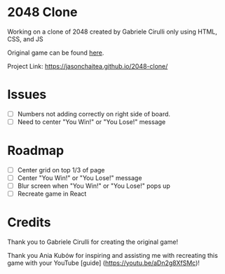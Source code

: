 # 2048 Clone

Working on a clone of 2048 created by Gabriele Cirulli only using HTML, CSS, and JS

Original game can be found [here](https://play2048.co/).

Project Link: https://jasonchaitea.github.io/2048-clone/

# Issues

- [ ] Numbers not adding correctly on right side of board.
- [ ] Need to center "You Win!" or "You Lose!" message

# Roadmap

- [ ] Center grid on top 1/3 of page
- [ ] Center "You Win!" or "You Lose!" message
- [ ] Blur screen when "You Win!" or "You Lose!" pops up
- [ ] Recreate game in React

# Credits

Thank you to Gabriele Cirulli for creating the original game!

Thank you Ania Kubów for inspiring and assisting me with recreating this game with your YouTube [guide] (https://youtu.be/aDn2g8XfSMc)!